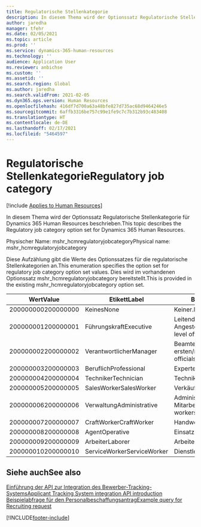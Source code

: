 ```yaml
---
title: Regulatorische Stellenkategorie
description: In diesem Thema wird der Optionssatz Regulatorische Stellenkategorie für Dynamics 365 Human Resources beschrieben.
author: jaredha
manager: tfehr
ms.date: 02/05/2021
ms.topic: article
ms.prod: ''
ms.service: dynamics-365-human-resources
ms.technology: ''
audience: Application User
ms.reviewer: anbichse
ms.custom: ''
ms.assetid: ''
ms.search.region: Global
ms.author: jaredha
ms.search.validFrom: 2021-02-05
ms.dyn365.ops.version: Human Resources
ms.openlocfilehash: 416df7d700a63a48bfe827d735ac68d9464246e5
ms.sourcegitcommit: 6affb3316be757c99e1fe9c7c7b312b93c483408
ms.translationtype: HT
ms.contentlocale: de-DE
ms.lasthandoff: 02/17/2021
ms.locfileid: "5464597"
---
```

# <a name="regulatory-job-category"></a><span data-ttu-id="f218f-103">Regulatorische Stellenkategorie</span><span class="sxs-lookup"><span data-stu-id="f218f-103">Regulatory job category</span></span>

[!include [Applies to Human Resources](../includes/applies-to-hr.md)]

<span data-ttu-id="f218f-104">In diesem Thema wird der Optionssatz Regulatorische Stellenkategorie für Dynamics 365 Human Resources beschrieben.</span><span class="sxs-lookup"><span data-stu-id="f218f-104">This topic describes the Regulatory job category option set for Dynamics 365 Human Resources.</span></span>

<span data-ttu-id="f218f-105">Physischer Name: mshr_hcmregulatoryjobcategory</span><span class="sxs-lookup"><span data-stu-id="f218f-105">Physical name: mshr_hcmregulatoryjobcategory</span></span>

<span data-ttu-id="f218f-106">Diese Aufzählung gibt die Werte des Optionssatzes für die regulatorische Stellenkategorien an.</span><span class="sxs-lookup"><span data-stu-id="f218f-106">This enumeration specifies the option set for regulatory job category option set values.</span></span> <span data-ttu-id="f218f-107">Dies wird im vorhandenen Optionssatz mshr_hcmregulatoryjobcategory bereitstellt.</span><span class="sxs-lookup"><span data-stu-id="f218f-107">This is provided in the existing mshr_hcmregulatoryjobcategory option set.</span></span>

| <span data-ttu-id="f218f-108">Wert</span><span class="sxs-lookup"><span data-stu-id="f218f-108">Value</span></span> | <span data-ttu-id="f218f-109">Etikett</span><span class="sxs-lookup"><span data-stu-id="f218f-109">Label</span></span> | <span data-ttu-id="f218f-110">Beschreibung</span><span class="sxs-lookup"><span data-stu-id="f218f-110">Description</span></span> |
| --- | --- | --- |
| <span data-ttu-id="f218f-111">200000000</span><span class="sxs-lookup"><span data-stu-id="f218f-111">200000000</span></span> | <span data-ttu-id="f218f-112">Keines</span><span class="sxs-lookup"><span data-stu-id="f218f-112">None</span></span> | <span data-ttu-id="f218f-113">Keiner.</span><span class="sxs-lookup"><span data-stu-id="f218f-113">None.</span></span> |
| <span data-ttu-id="f218f-114">200000001</span><span class="sxs-lookup"><span data-stu-id="f218f-114">200000001</span></span> | <span data-ttu-id="f218f-115">Führungskraft</span><span class="sxs-lookup"><span data-stu-id="f218f-115">Executive</span></span> | <span data-ttu-id="f218f-116">Leitende Angestellte/Manager.</span><span class="sxs-lookup"><span data-stu-id="f218f-116">Executive/Senior level officials and managers.</span></span> |
| <span data-ttu-id="f218f-117">200000002</span><span class="sxs-lookup"><span data-stu-id="f218f-117">200000002</span></span> | <span data-ttu-id="f218f-118">Verantwortlicher</span><span class="sxs-lookup"><span data-stu-id="f218f-118">Manager</span></span> | <span data-ttu-id="f218f-119">Beamte und Manager der ersten/mittleren Ebene.</span><span class="sxs-lookup"><span data-stu-id="f218f-119">First/Mid level officials and managers.</span></span> |
| <span data-ttu-id="f218f-120">200000003</span><span class="sxs-lookup"><span data-stu-id="f218f-120">200000003</span></span> | <span data-ttu-id="f218f-121">Beruflich</span><span class="sxs-lookup"><span data-stu-id="f218f-121">Professional</span></span> | <span data-ttu-id="f218f-122">Experten.</span><span class="sxs-lookup"><span data-stu-id="f218f-122">Professionals.</span></span> |
| <span data-ttu-id="f218f-123">200000004</span><span class="sxs-lookup"><span data-stu-id="f218f-123">200000004</span></span> | <span data-ttu-id="f218f-124">Techniker</span><span class="sxs-lookup"><span data-stu-id="f218f-124">Technician</span></span> | <span data-ttu-id="f218f-125">Techniker.</span><span class="sxs-lookup"><span data-stu-id="f218f-125">Technicians.</span></span> |
| <span data-ttu-id="f218f-126">200000005</span><span class="sxs-lookup"><span data-stu-id="f218f-126">200000005</span></span> | <span data-ttu-id="f218f-127">SalesWorker</span><span class="sxs-lookup"><span data-stu-id="f218f-127">SalesWorker</span></span> | <span data-ttu-id="f218f-128">Verkäufer.</span><span class="sxs-lookup"><span data-stu-id="f218f-128">Sales workers.</span></span> |
| <span data-ttu-id="f218f-129">200000006</span><span class="sxs-lookup"><span data-stu-id="f218f-129">200000006</span></span> | <span data-ttu-id="f218f-130">Verwaltung</span><span class="sxs-lookup"><span data-stu-id="f218f-130">Administrative</span></span> | <span data-ttu-id="f218f-131">Administrative Support-Mitarbeiter.</span><span class="sxs-lookup"><span data-stu-id="f218f-131">Administrative support workers.</span></span> |
| <span data-ttu-id="f218f-132">200000007</span><span class="sxs-lookup"><span data-stu-id="f218f-132">200000007</span></span> | <span data-ttu-id="f218f-133">CraftWorker</span><span class="sxs-lookup"><span data-stu-id="f218f-133">CraftWorker</span></span> | <span data-ttu-id="f218f-134">Handwerker.</span><span class="sxs-lookup"><span data-stu-id="f218f-134">Craft workers.</span></span> |
| <span data-ttu-id="f218f-135">200000008</span><span class="sxs-lookup"><span data-stu-id="f218f-135">200000008</span></span> | <span data-ttu-id="f218f-136">Agent</span><span class="sxs-lookup"><span data-stu-id="f218f-136">Operative</span></span> | <span data-ttu-id="f218f-137">Einsatzkräfte.</span><span class="sxs-lookup"><span data-stu-id="f218f-137">Operatives.</span></span> |
| <span data-ttu-id="f218f-138">200000009</span><span class="sxs-lookup"><span data-stu-id="f218f-138">200000009</span></span> | <span data-ttu-id="f218f-139">Arbeiter</span><span class="sxs-lookup"><span data-stu-id="f218f-139">Laborer</span></span> | <span data-ttu-id="f218f-140">Arbeiter/Helfer.</span><span class="sxs-lookup"><span data-stu-id="f218f-140">Laborers/Helpers.</span></span> |
| <span data-ttu-id="f218f-141">200000010</span><span class="sxs-lookup"><span data-stu-id="f218f-141">200000010</span></span> | <span data-ttu-id="f218f-142">ServiceWorker</span><span class="sxs-lookup"><span data-stu-id="f218f-142">ServiceWorker</span></span> | <span data-ttu-id="f218f-143">Dienstleister.</span><span class="sxs-lookup"><span data-stu-id="f218f-143">Service workers.</span></span> |

## <a name="see-also"></a><span data-ttu-id="f218f-144">Siehe auch</span><span class="sxs-lookup"><span data-stu-id="f218f-144">See also</span></span>

[<span data-ttu-id="f218f-145">Einführung der API zur Integration des Bewerber-Tracking-Systems</span><span class="sxs-lookup"><span data-stu-id="f218f-145">Applicant Tracking System integration API introduction</span></span>](hr-admin-integration-ats-api-introduction.md)<br>
[<span data-ttu-id="f218f-146">Beispielabfrage für den Personalbeschaffungsantrag</span><span class="sxs-lookup"><span data-stu-id="f218f-146">Example query for Recruiting request</span></span>](hr-admin-integration-ats-api-recruiting-request-example-query.md)


[!INCLUDE[footer-include](../includes/footer-banner.md)]